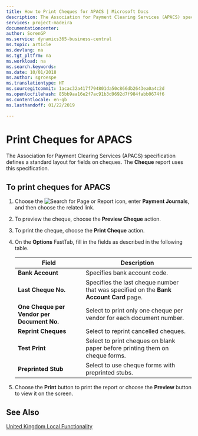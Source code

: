 ```yaml
---
title: How to Print Cheques for APACS | Microsoft Docs
description: The Association for Payment Clearing Services (APACS) specification defines a standard layout for fields on cheques. The Cheque report uses this specification.
services: project-madeira
documentationcenter: 
author: SorenGP
ms.service: dynamics365-business-central
ms.topic: article
ms.devlang: na
ms.tgt_pltfrm: na
ms.workload: na
ms.search.keywords: 
ms.date: 10/01/2018
ms.author: sgroespe
ms.translationtype: HT
ms.sourcegitcommit: 1acac32a417f794801da50c866db2643ea0a4c2d
ms.openlocfilehash: 85bb9aa16e2f7ac91b3d9692d7f984fabb0674f6
ms.contentlocale: en-gb
ms.lasthandoff: 01/22/2019

---
```

# <a name="print-checks-for-apacs"></a>Print Cheques for APACS
The Association for Payment Clearing Services (APACS) specification defines a standard layout for fields on cheques. The **Cheque** report uses this specification.  

## <a name="to-print-checks-for-apacs"></a>To print cheques for APACS  

1.  Choose the ![Search for Page or Report](../../media/ui-search/search_small.png "Search for Page or Report icon") icon, enter **Payment Journals**, and then choose the related link.  
2.  To preview the cheque, choose the **Preview Cheque** action.  
3.  To print the cheque, choose the **Print Cheque** action.  

4.  On the **Options** FastTab, fill in the fields as described in the following table.  

    |Field|Description|  
    |---------------------------------|---------------------------------------|  
    |**Bank Account**|Specifies bank account code.|  
    |**Last Cheque No.**|Specifies the last cheque number that was specified on the **Bank Account Card** page.|  
    |**One Cheque per Vendor per Document No.**|Select to print only one cheque per vendor for each document number.|  
    |**Reprint Cheques**|Select to reprint cancelled cheques.|  
    |**Test Print**|Select to print cheques on blank paper before printing them on cheque forms.|  
    |**Preprinted Stub**|Select to use cheque forms with preprinted stubs.|  

5.  Choose the **Print** button to print the report or choose the **Preview** button to view it on the screen.  

## <a name="see-also"></a>See Also  
[United Kingdom Local Functionality](united-kingdom-local-functionality.md)

